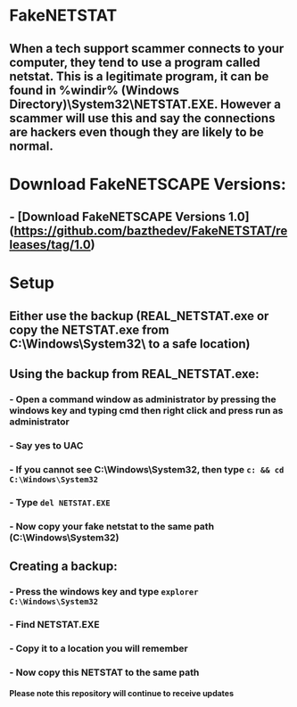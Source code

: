 # FakeNETSTAT
## When a tech support scammer connects to your computer, they tend to use a program called netstat. This is a legitimate program, it can be found in %windir% (Windows Directory)\System32\NETSTAT.EXE. However a scammer will use this and say the connections are hackers even though they are likely to be normal.

# Download FakeNETSCAPE Versions:
## - [Download FakeNETSCAPE Versions 1.0] (https://github.com/bazthedev/FakeNETSTAT/releases/tag/1.0)
# Setup
## Either use the backup (REAL_NETSTAT.exe or copy the NETSTAT.exe from C:\Windows\System32\ to a safe location)
## Using the backup from REAL_NETSTAT.exe:
### - Open a command window as administrator by pressing the windows key and typing cmd then right click and press run as administrator
### - Say yes to UAC
### - If you cannot see C:\Windows\System32, then type `c: && cd C:\Windows\System32`
### - Type `del NETSTAT.EXE`
### - Now copy your fake netstat to the same path (C:\Windows\System32)

## Creating a backup:
### - Press the windows key and type `explorer C:\Windows\System32`
### - Find NETSTAT.EXE
### - Copy it to a location you will remember
### - Now copy this NETSTAT to the same path

#### Please note this repository will continue to receive updates
